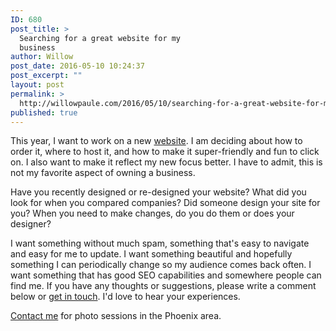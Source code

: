 ```yaml
---
ID: 680
post_title: >
  Searching for a great website for my
  business
author: Willow
post_date: 2016-05-10 10:24:37
post_excerpt: ""
layout: post
permalink: >
  http://willowpaule.com/2016/05/10/searching-for-a-great-website-for-my-business/
published: true
---
```

<p>This year, I want to work on a new <a href="http://www.willowpaule.com" target="_blank">website</a>. I am deciding about how to order it, where to host it, and how to make it super-friendly and fun to click on. I also want to make it reflect my new focus better. I have to admit, this is not my favorite aspect of owning a business.</p>

<p>
<zentobox height="489" preview="/img/s9/v97/p913294620-6.jpg" width="735"><!--
{
  "type": "zf.zentobox.PhotoVideo",
  "options": {
    "hoverAction": "0",
    "autoPlay": false,
    "hideWatermark": "false",
    "isSoundtrackLooped": false,
    "duration": "5",
    "transition": "2",
    "autoStart": false,
    "needLoopImages": false,
    "isRandom": false,
    "hasTopBar": true,
    "needLinkToGallery": true,
    "linkToGalleryText": "Visit Gallery",
    "showPhotoTitles": true,
    "showGalleryTitle": true,
    "showController": true,
    "allowFullScreen": true,
    "showThumbs": false,
    "controllerStyle": "31",
    "showOpeningSlide": true,
    "showClosingSlide": true,
    "slideBgColor": "#111111",
    "slideDisplayNameColor": "#f5f5f5",
    "slideGalleryTitleColor": "#dddddd",
    "bgColor": "#555555",
    "isBackgroundTransparent": false,
    "hideBorder": false,
    "borderColor": "#555555",
    "animationStyle": 2,
    "animationColor": "#cccccc",
    "anchorPoint": 4,
    "click": {
      "action": "0",
      "newWindow": true,
      "url": ""
    }
  },
  "layout": {
    "imageSize": "-1",
    "alignment": "1",
    "themeBorder": "false",
    "customWidth": "800",
    "hSpace": "",
    "vSpace": "",
    "fixedAlignment": "true",
    "customHeight": "630",
    "browserScaling": "true",
    "borderWidth": 0,
    "sizingMode": "0"
  },
  "content": {
    "photoSetId": "gal577478051",
    "ownerId": 841192347,
    "photoId": "913294620",
    "isVideo": false
  }
}
--></zentobox>
</p>

<p>Have you recently designed or re-designed your website? What did you look for when you compared companies? Did someone design your site for you? When you need to make changes, do you do them or does your designer?</p>

<p>
<zentobox height="630" preview="/img/s3/v25/p1873002808-5.jpg" width="944"><!--
{
  "type": "zf.zentobox.PhotoVideo",
  "options": {
    "hoverAction": "0",
    "autoPlay": false,
    "hideWatermark": "false",
    "isSoundtrackLooped": false,
    "duration": "5",
    "transition": "2",
    "autoStart": false,
    "needLoopImages": false,
    "isRandom": false,
    "hasTopBar": true,
    "needLinkToGallery": true,
    "linkToGalleryText": "Visit Gallery",
    "showPhotoTitles": true,
    "showGalleryTitle": true,
    "showController": true,
    "allowFullScreen": true,
    "showThumbs": false,
    "controllerStyle": "31",
    "showOpeningSlide": true,
    "showClosingSlide": true,
    "slideBgColor": "#111111",
    "slideDisplayNameColor": "#f5f5f5",
    "slideGalleryTitleColor": "#dddddd",
    "bgColor": "#555555",
    "isBackgroundTransparent": false,
    "hideBorder": false,
    "borderColor": "#555555",
    "animationStyle": 2,
    "animationColor": "#cccccc",
    "anchorPoint": 4,
    "click": {
      "action": "0",
      "newWindow": true,
      "url": ""
    }
  },
  "layout": {
    "imageSize": "-1",
    "alignment": "1",
    "themeBorder": "false",
    "customWidth": "800",
    "hSpace": "",
    "vSpace": "",
    "fixedAlignment": "true",
    "customHeight": "630",
    "browserScaling": "true",
    "borderWidth": 0,
    "sizingMode": "0"
  },
  "content": {
    "photoSetId": "gal68644903",
    "ownerId": 841192347,
    "photoId": "1873002808",
    "isVideo": false
  }
}
--></zentobox>
</p>

<p>I want something without much spam, something that&#39;s easy to navigate and easy for me to update. I want something beautiful and hopefully something I can periodically change so my audience comes back often. I want something that has good SEO capabilities and somewhere people can find me. If you have any thoughts or suggestions, please write a comment below or <a href="http://www.willowpaule.com/contact" target="_blank">get in touch</a>. I&#39;d love to hear your experiences.</p>

<p><a href="http://www.willowpaule.com/contact" target="_blank">Contact me</a> for photo sessions in the Phoenix area.</p>